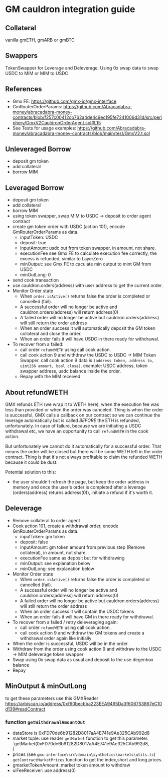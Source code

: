 # GM cauldron integration guide

## Collateral
vanilla gmETH, gmARB or gmBTC

## Swappers
TokenSwapper for Leverage and Deleverage. Using 0x swap data to swap USDC to MIM or MIM to USDC

## References
- Gmx FE: https://github.com/gmx-io/gmx-interface
- GmRouterOrderParams: https://github.com/Abracadabra-money/abracadabra-money-contracts/blob/f257c00412cb762a4de4c9ec195fe7241006d31d/src/periphery/GmxV2CauldronOrderAgent.sol#L15
- See Tests for usage examples: https://github.com/Abracadabra-money/abracadabra-money-contracts/blob/main/test/GmxV2.t.sol

## Unleveraged Borrow
- deposit gm token
- add collateral
- borrow MIM

## Leveraged Borrow
- deposit gm token
- add collateral
- borrow MIM
- using token swapper, swap MIM to USDC -> deposit to order agent contract
- create gm token order with USDC (action 101), encode GmRouterOrderParams as data.
  - inputToken: USDC
  - deposit: true
  - inputAmount: usdc out from token swapper, in amount, not share.
  - executionFee see Gmx FE to calculate execution fee correctly, the excess is refunded, similar to LayerZero
  - minOutput: see Gmx FE to caculate min output to mint GM from USDC
  - minOutLong: 0
- send cook transaction
- use cauldron.orders(address) with user address to get the current order.
- Monitor Order state
  - When `order.isActive()` returns false the order is completed or cancelled (fail).
  - A successful order will no longer be active and cauldron.orders(address) will return address(0)
  - A failed order will no longer be active but cauldron.orders(address) will still return the order address
  - When an order success it will automatically deposit the GM token collateral and close the order.
  - When an order fails it will have USDC in there ready for withdrawal.
- To recover from a failed:
  - call order `refundWETH` using call cook action.
  - call cook action 9 and withdraw the USDC to USDC -> MIM Token Swapper. call cook action 9 data is `(address token, address to, uint256 amount, bool close)`.
    example: USDC address, token swapper address, usdc balance inside the order.
  - Repay with the MIM received

## About refundWETH
GMX refunds ETH (we wrap it to WETH here), when the execution fee was less than provided or when the order was canceled. Thing is when the order is successful, GMX calls a callback on our contract so we can continue the leverage automatically but is called _BEFORE_ the ETH is refunded, unfortunately. In case of failure, because we are initiating a USDC withdrawal etc, we have an opportunity to call `refundWETH` in the cook action.

But unfortunately we cannot do it automatically for a successful order. That means the order will be closed but there will be some WETH left in the order contract. Thing is that it's not always profitable to claim the refunded WETH because it could be dust.

Potential solution to this:
 - the user shouldn't refresh the page, but keep the order address in memory and once the user's order is completed after a leverage (orders(address) returns address(0)), initiate a refund if it's worth it.

## Deleverage
- Remove collateral to order agent
- Cook action 101, create a withdrawal order, encode GmRouterOrderParams as data.
  - inputToken: gm token
  - deposit: false
  - inputAmount: gm token amount from previous step (Remove collateral), in amount, not share.
  - executionFee same as deposit but for withdrawing
  - minOutput: see explanation below
  - minOutLong: see explanation below
- Monitor Order state
  - When `order.isActive()` returns false the order is completed or cancelled (fail).
  - A successful order will no longer be active and cauldron.orders(address) will return address(0)
  - A failed order will no longer be active but cauldron.orders(address) will still return the order address
  - When an order success it will contain the USDC tokens
  - When an order fails it will have GM in there ready for withdrawal.
- To recover from a failed / retry deleveraging again:
  - call order `refundWETH` using call cook action.
  - call cook action 9 and withdraw the GM tokens and create a withdrawal order again like initially
- When the order is successful, USDC will be in the order.
- Withdraw from the order using cook action 9 and withdraw to the USDC -> MIM deleverage token swapper
- Swap using 0x swap data as usual and deposit to the use degenbox balance
- Repay

## MinOutput & minOutLong
to get these parameters use this GMXReader
https://arbiscan.io/address/0xf60becbba223EEA9495Da3f606753867eC10d139#readContract

### function `getWithdrawalAmountOut`
- dataStore is 0xFD70de6b91282D8017aA4E741e9Ae325CAb992d8
- market tuple: use reader `getMarket` function to get this parameter. `getMarket(0xFD70de6b91282D8017aA4E741e9Ae325CAb992d8, <address of the gm token>)
- prices (see `gmx-interface\src\domain\synthetics\markets\utils.ts`) `getContractMarketPrices` function to get the index,short and long prices.
- gmarketTokenAmount: market token amount to withdraw
- uiFeeReceiver: use address(0)
